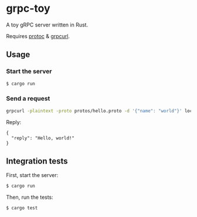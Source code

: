 # grpc-toy

A toy gRPC server written in Rust.

Requires [protoc](https://grpc.io/docs/protoc-installation/) & [grpcurl](https://github.com/fullstorydev/grpcurl).

## Usage

### Start the server

```bash
$ cargo run
```

### Send a request

```bash
grpcurl -plaintext -proto protos/hello.proto -d '{"name": "world"}' localhost:8080 hello.HelloService/SayHello
```

Reply:

```
{
  "reply": "Hello, world!"
}
```

## Integration tests

First, start the server:

```bash
$ cargo run
```

Then, run the tests:

```bash
$ cargo test
```